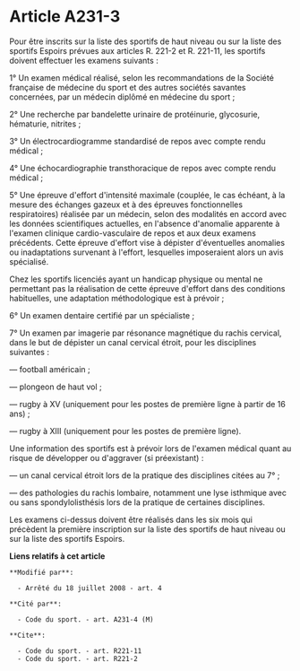 # Article A231-3

Pour être inscrits sur la liste des sportifs de haut niveau ou sur la liste des sportifs Espoirs prévues aux articles R.
221-2 et R. 221-11, les sportifs doivent effectuer les examens suivants : 

1° Un examen médical réalisé, selon les recommandations de la Société française de médecine du sport et des autres sociétés
savantes concernées, par un médecin diplômé en médecine du sport ; 

2° Une recherche par bandelette urinaire de protéinurie, glycosurie, hématurie, nitrites ; 

3° Un électrocardiogramme standardisé de repos avec compte rendu médical ; 

4° Une échocardiographie transthoracique de repos avec compte rendu médical ; 

5° Une épreuve d'effort d'intensité maximale (couplée, le cas échéant, à la mesure des échanges gazeux et à des épreuves
fonctionnelles respiratoires) réalisée par un médecin, selon des modalités en accord avec les données scientifiques
actuelles, en l'absence d'anomalie apparente à l'examen clinique cardio-vasculaire de repos et aux deux examens précédents.
Cette épreuve d'effort vise à dépister d'éventuelles anomalies ou inadaptations survenant à l'effort, lesquelles imposeraient
alors un avis spécialisé. 

Chez les sportifs licenciés ayant un handicap physique ou mental ne permettant pas la réalisation de cette épreuve d'effort
dans des conditions habituelles, une adaptation méthodologique est à prévoir ; 

6° Un examen dentaire certifié par un spécialiste ; 

7° Un examen par imagerie par résonance magnétique du rachis cervical, dans le but de dépister un canal cervical étroit, pour
les disciplines suivantes : 

― football américain ; 

― plongeon de haut vol ; 

― rugby à XV (uniquement pour les postes de première ligne à partir de 16 ans) ; 

― rugby à XIII (uniquement pour les postes de première ligne). 

Une information des sportifs est à prévoir lors de l'examen médical quant au risque de développer ou d'aggraver (si
préexistant) : 

― un canal cervical étroit lors de la pratique des disciplines citées au 7° ; 

― des pathologies du rachis lombaire, notamment une lyse isthmique avec ou sans spondylolisthésis lors de la pratique de
certaines disciplines. 

Les examens ci-dessus doivent être réalisés dans les six mois qui précèdent la première inscription sur la liste des sportifs
de haut niveau ou sur la liste des sportifs Espoirs.

**Liens relatifs à cet article**

	**Modifié par**:

	  - Arrêté du 18 juillet 2008 - art. 4

	**Cité par**:

	  - Code du sport. - art. A231-4 (M)

	**Cite**:

	  - Code du sport. - art. R221-11
	  - Code du sport. - art. R221-2
